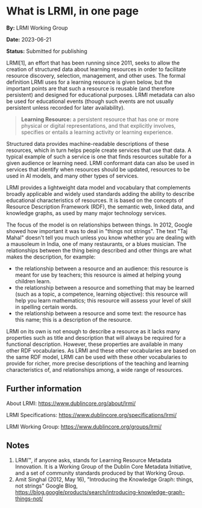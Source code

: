 # What is LRMI, in one page

**By:** LRMI Working Group

**Date:** 2023-06-21

**Status:** Submitted for publishing

LRMI[1], an effort that has been running since 2011, seeks to allow the creation of structured data about learning resources in order to facilitate resource discovery, selection, management, and other uses. The formal definition LRMI uses for a learning resource is given below, but the important points are that such a resource is reusable (and therefore persistent) and designed for educational purposes. LRMI metadata can also be used for educational events (though such events are not usually persistent unless recorded for later availability).

> **Learning Resource:**  a persistent resource that has one or more physical or digital representations, and that explicitly involves, specifies or entails a learning activity or learning experience.

Structured data provides machine-readable descriptions of these resources, which in turn helps people create services that use that data. A typical example of such a service is one that finds resources suitable for a given audience or learning need. LRMI conformant data can also be used in services that identify when resources should be updated, resources to be used in AI models, and many other types of services.

LRMI provides a lightweight data model and vocabulary that complements broadly applicable and widely used standards adding the ability to describe educational characteristics of resources. It is based on the concepts of Resource Description Framework (RDF), the semantic web, linked data, and knowledge graphs, as used by many major technology services.

The focus of the model is on relationships between things. In 2012, Google showed how important it was to deal in "things not strings". The text "Taj Mahal" doesn't tell you much unless you know whether you are dealing with a mausoleum in India, one of many restaurants, or a blues musician. The relationships between the thing being described and other things are what makes the description, for example:

* the relationship between a resource and an audience: this resource is meant for use by teachers; this resource is aimed at helping young children learn.
* the relationship between a resource and something that may be learned (such as a topic, a competence, learning objective): this resource will help you learn mathematics; this resource will assess your level of skill in spelling certain words.
* the relationship between a resource and some text: the resource has this name; this is a description of the resource.

LRMI on its own is not enough to describe a resource as it lacks many properties such as title and description that will always be required for a functional description. However, these properties are available in many other RDF vocabularies. As LRMI and these other vocabularies are based on the same RDF model, LRMI can be used with these other vocabularies to provide for richer, more precise descriptions of the teaching and learning characteristics of, and relationships among, a wide range of resources.

## Further information 
About LRMI: https://www.dublincore.org/about/lrmi/

LRMI Specifications: https://www.dublincore.org/specifications/lrmi/

LRMI Working Group: https://www.dublincore.org/groups/lrmi/

## Notes
1. LRMI™, if anyone asks, stands for Learning Resource Metadata Innovation. It is a Working Group of the Dublin Core Metadata Initiative, and a set of community standards produced by that Working Group.
2.  Amit Singhal (2012, May 16), "Introducing the Knowledge Graph: things, not strings" Google Blog, https://blog.google/products/search/introducing-knowledge-graph-things-not/
